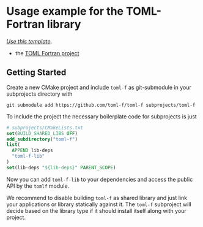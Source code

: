 # Usage example for the TOML-Fortran library

[*Use this template*](https://github.com/toml-f/tf-cmake-example/generate).

- the [TOML Fortran project](https://github.com/toml-f/toml-f)


## Getting Started

Create a new CMake project and include `toml-f` as git-submodule in your subprojects directory with

```
git submodule add https://github.com/toml-f/toml-f subprojects/toml-f
```

To include the project the necessary boilerplate code for subprojects is just

```cmake
# subprojects/CMakeLists.txt
set(BUILD_SHARED_LIBS OFF)
add_subdirectory("toml-f")
list(
  APPEND lib-deps
  "toml-f-lib"
)
set(lib-deps "${lib-deps}" PARENT_SCOPE)
```

Now you can add `toml-f-lib` to your dependencies and access the public API by the `tomlf` module.

We recommend to disable building `toml-f` as shared library and just link your applications or library statically against it.
The `toml-f` subproject will decide based on the library type if it should install itself along with your project.
